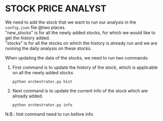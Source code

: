 # STOCK PRICE ANALYST

We need to add the stock that we want to run our analysis in the `config.json` file @two places.</br>
"new_stocks" is for all the newly added stocks, for which we would like to get the history added.</br>
"stocks" is for all the stocks on which the history is already run and we are running the daily analysis on these stocks.

When updating the data of the stocks, we need to run two commands:

1. First command is to update the history of the stock, which is applicable on all the newly added stocks
   
   ```python orchestrator.py hist```
   
2. Next command is to update the current info of the stock which are already added.
   
    ```python orchestrator.py info```

N.B.: hist command need to run before info.
